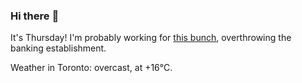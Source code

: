 ### Hi there :wave:

It's Thursday! I'm probably working for [this bunch](https://github.com/kohofinancial), overthrowing the banking establishment.

Weather in Toronto: overcast, at +16°C.
